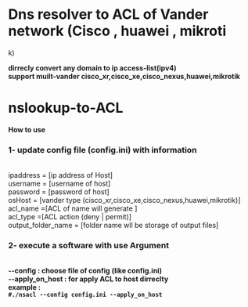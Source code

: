 

<h1>Dns resolver to ACL of Vander network (Cisco , huawei , mikroti</h1>k)

<b> dirrecly convert any domain to ip access-list(ipv4) </b>
<Br>
<b>support muilt-vander cisco_xr,cisco_xe,cisco_nexus,huawei,mikrotik </b>
<Br>
# nslookup-to-ACL
<B>How to use</B>

<h3>1- update config file (config.ini) with information </h3>
<br>
ipaddress = [ip address of Host]
<br>
username = [username of host]
<br>
password = [password of host]
<br>
osHost  = [vander type (cisco_xr,cisco_xe,cisco_nexus,huawei,mikrotik)]
<br>
acl_name =[ACL of name will generate ]
<br>
acl_type =[ACL action (deny | permit)]
<br>
output_folder_name = [folder name wll be storage of output files]
<br>

<h3>2- execute a software with use Argument  </h3>
<Br>
<b>--config<B> :  choose file of config (like config.ini)
<br>
<b>--apply_on_host<B>  : for apply ACL to host dirreclty 
<Br>
<b>example </b>: 
<Br>
 <code>#./nsacl --config config.ini --apply_on_host<code>
